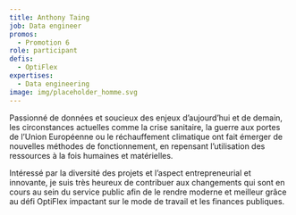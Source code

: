 ```yaml
---
title: Anthony Taing
job: Data engineer
promos:
  - Promotion 6
role: participant
defis:
  - OptiFlex
expertises:
  - Data engineering
image: img/placeholder_homme.svg
---
```

Passionné de données et soucieux des enjeux d’aujourd’hui et de demain, les circonstances actuelles comme la crise sanitaire, la guerre aux portes de l’Union Européenne ou le réchauffement climatique ont fait émerger de nouvelles méthodes de fonctionnement, en repensant l’utilisation des ressources à la fois humaines et matérielles. 

Intéressé par la diversité des projets et l’aspect entrepreneurial et innovante, je suis très heureux de contribuer aux changements qui sont en cours au sein du service public afin de le rendre moderne et meilleur grâce au défi OptiFlex impactant sur le mode de travail et les finances publiques.